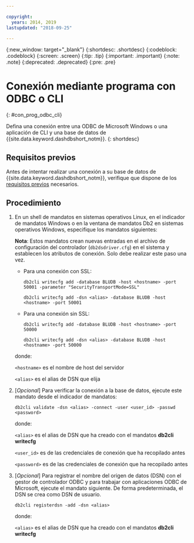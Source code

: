 ```yaml
---

copyright:
  years: 2014, 2019
lastupdated: "2018-09-25"

---
```


<!-- Attribute definitions --> 
{:new_window: target="_blank"}
{:shortdesc: .shortdesc}
{:codeblock: .codeblock}
{:screen: .screen}
{:tip: .tip}
{:important: .important}
{:note: .note}
{:deprecated: .deprecated}
{:pre: .pre}

# Conexión mediante programa con ODBC o CLI
{: #con_prog_odbc_cli}

Defina una conexión entre una ODBC de Microsoft Windows o una aplicación de CLI y una base de datos de {{site.data.keyword.dashdbshort_notm}}.
{: shortdesc}

## Requisitos previos

Antes de intentar realizar una conexión a su base de datos de {{site.data.keyword.dashdbshort_notm}}, verifique que dispone de los [requisitos previos](connecting.html#prereqs) necesarios.

<!-- Before you can connect to your database, you must perform the following steps:

- [Verify prerequisites](prereqs.html), including installing driver packages, configuring your local environment, and downloading SSL certificates (if needed)
- Collect [connection information](credentials.html), including database details such as host name and port numbers, and connection credentials such as user ID and password -->

## Procedimiento

1. En un shell de mandatos en sistemas operativos Linux, en el indicador de mandatos Windows o en la ventana de mandatos Db2 en sistemas operativos Windows, especifique los mandatos siguientes:

   **Nota**: Estos mandatos crean nuevas entradas en el archivo de configuración del controlador (`db2dsdriver.cfg`) en el sistema y establecen los atributos de conexión. Solo debe realizar este paso una vez.
   
   - Para una conexión con SSL:

     `db2cli writecfg add -database BLUDB -host <hostname> -port 50001 -parameter "SecurityTransportMode=SSL"`

     `db2cli writecfg add -dsn <alias> -database BLUDB -host <hostname> -port 50001`

   - Para una conexión sin SSL:

     `db2cli writecfg add -database BLUDB -host <hostname> -port 50000`

     `db2cli writecfg add -dsn <alias> -database BLUDB -host <hostname> -port 50000`

   donde:

   `<hostname>` es el nombre de host del servidor

   `<alias>` es el alias de DSN que elija
    
2. [*Opcional*] Para verificar la conexión a la base de datos, ejecute este mandato desde el indicador de mandatos:

   `db2cli validate -dsn <alias> -connect -user <user_id> -passwd <password>`

   donde:

   `<alias>` es el alias de DSN que ha creado con el mandatos **db2cli writecfg**

   `<user_id>` es de las credenciales de conexión que ha recopilado antes

   `<password>` es de las credenciales de conexión que ha recopilado antes

3. [*Opcional*] Para registrar el nombre del origen de datos (DSN) con el gestor de controlador ODBC y para trabajar con aplicaciones ODBC de Microsoft, ejecute el mandato siguiente. De forma predeterminada, el DSN se crea como DSN de usuario.

   `db2cli registerdsn -add -dsn <alias>`

   donde:
        
   `<alias>` es el alias de DSN que ha creado con el mandatos **db2cli writecfg**




